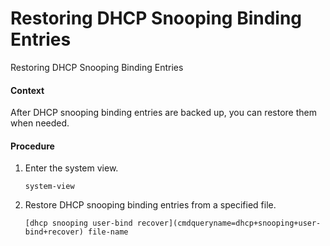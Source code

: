 Restoring DHCP Snooping Binding Entries
=======================================

Restoring DHCP Snooping Binding Entries

#### Context

After DHCP snooping binding entries are backed up, you can restore them when needed.


#### Procedure

1. Enter the system view.
   
   
   ```
   system-view
   ```
2. Restore DHCP snooping binding entries from a specified file.
   
   
   ```
   [dhcp snooping user-bind recover](cmdqueryname=dhcp+snooping+user-bind+recover) file-name
   ```